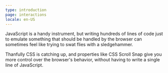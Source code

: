 ```yaml
---
type: introduction
page: interactions
locale: en-US
---
```


JavaScript is a handy instrument, but writing hundreds of lines of code just to emulate something that should be handled by the browser can sometimes feel like trying to swat flies with a sledgehammer. 

Thanfully CSS is catching up, and properties like CSS Scroll Snap give you more control over the browser's behavior, without having to write a single line of JavaScript.  